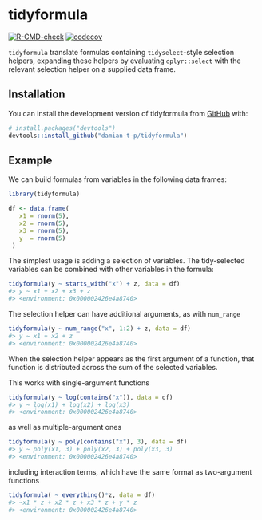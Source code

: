 
<!-- README.md is generated from README.Rmd. Please edit that file -->

# tidyformula

<!-- badges: start -->

[![R-CMD-check](https://github.com/damian-t-p/tidyformula/actions/workflows/R-CMD-check.yaml/badge.svg)](https://github.com/damian-t-p/tidyformula/actions/workflows/R-CMD-check.yaml)
[![codecov](https://codecov.io/gh/damian-t-p/tidyformula/branch/main/graph/badge.svg?token=WX5JP57DHW)](https://app.codecov.io/gh/damian-t-p/tidyformula/)
<!-- badges: end -->

`tidyformula` translate formulas containing `tidyselect`-style selection
helpers, expanding these helpers by evaluating `dplyr::select` with the
relevant selection helper on a supplied data frame.

## Installation

You can install the development version of tidyformula from
[GitHub](https://github.com/) with:

``` r
# install.packages("devtools")
devtools::install_github("damian-t-p/tidyformula")
```

## Example

We can build formulas from variables in the following data frames:

``` r
library(tidyformula)

df <- data.frame(
   x1 = rnorm(5),
   x2 = rnorm(5),
   x3 = rnorm(5),
   y  = rnorm(5)
 ) 
```

The simplest usage is adding a selection of variables. The tidy-selected
variables can be combined with other variables in the formula:

``` r
tidyformula(y ~ starts_with("x") + z, data = df)
#> y ~ x1 + x2 + x3 + z
#> <environment: 0x000002426e4a8740>
```

The selection helper can have additional arguments, as with `num_range`

``` r
tidyformula(y ~ num_range("x", 1:2) + z, data = df)
#> y ~ x1 + x2 + z
#> <environment: 0x000002426e4a8740>
```

When the selection helper appears as the first argument of a function,
that function is distributed across the sum of the selected variables.

This works with single-argument functions

``` r
tidyformula(y ~ log(contains("x")), data = df)
#> y ~ log(x1) + log(x2) + log(x3)
#> <environment: 0x000002426e4a8740>
```

as well as multiple-argument ones

``` r
tidyformula(y ~ poly(contains("x"), 3), data = df)
#> y ~ poly(x1, 3) + poly(x2, 3) + poly(x3, 3)
#> <environment: 0x000002426e4a8740>
```

including interaction terms, which have the same format as two-argument
functions

``` r
tidyformula( ~ everything()*z, data = df)
#> ~x1 * z + x2 * z + x3 * z + y * z
#> <environment: 0x000002426e4a8740>
```
